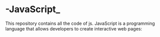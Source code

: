 # -JavaScript_
This repository contains all the code of js.
JavaScript is a programming language that allows developers to create interactive web pages: 